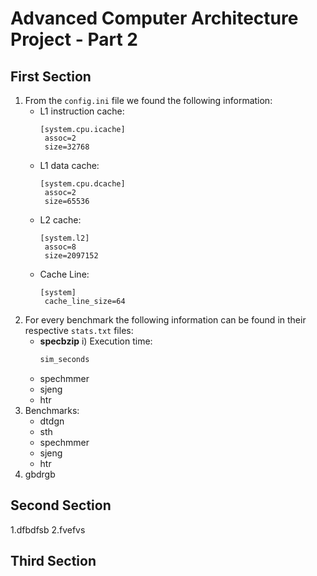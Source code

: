 # Advanced Computer Architecture Project - Part 2

## First Section
1. From the `config.ini` file we found the following information:
      * L1 instruction cache: 
        ```
        [system.cpu.icache]
         assoc=2
         size=32768
        ```
      * L1 data cache: 
        ```
        [system.cpu.dcache]
         assoc=2
         size=65536
        ```
      * L2 cache: 
        ```
        [system.l2]
         assoc=8
         size=2097152
        ```
      * Cache Line: 
        ```
        [system]
         cache_line_size=64
        ```
2. For every benchmark the following information can be found in their respective `stats.txt` files:
   * **specbzip**
     i) Execution time:
     ```python
     sim_seconds    
   * spechmmer
   * sjeng
   * htr
3. Benchmarks:
   * dtdgn
   * sth
   * spechmmer
   * sjeng
   * htr
4. gbdrgb

## Second Section

1.dfbdfsb
2.fvefvs

## Third Section

